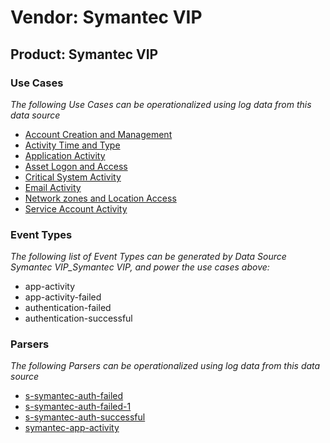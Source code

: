 Vendor: Symantec VIP
====================
Product: Symantec VIP
---------------------

### Use Cases

_The following Use Cases can be operationalized using log data from this data source_

* [Account Creation and Management](../UseCases/usecase_account_creation_and_management.md)
* [Activity Time  and Type](../UseCases/usecase_activity_time__and_type.md)
* [Application Activity](../UseCases/usecase_application_activity.md)
* [Asset Logon and Access](../UseCases/usecase_asset_logon_and_access.md)
* [Critical System Activity](../UseCases/usecase_critical_system_activity.md)
* [Email Activity](../UseCases/usecase_email_activity.md)
* [Network zones and Location Access](../UseCases/usecase_network_zones_and_location_access.md)
* [Service Account Activity](../UseCases/usecase_service_account_activity.md)


### Event Types

_The following list of Event Types can be generated by Data Source Symantec VIP_Symantec VIP, and power the use cases above:_

- app-activity
- app-activity-failed
- authentication-failed
- authentication-successful


### Parsers

_The following Parsers can be operationalized using log data from this data source_

* [s-symantec-auth-failed](../Parsers/parserContent_s-symantec-auth-failed.md)
* [s-symantec-auth-failed-1](../Parsers/parserContent_s-symantec-auth-failed-1.md)
* [s-symantec-auth-successful](../Parsers/parserContent_s-symantec-auth-successful.md)
* [symantec-app-activity](../Parsers/parserContent_symantec-app-activity.md)
